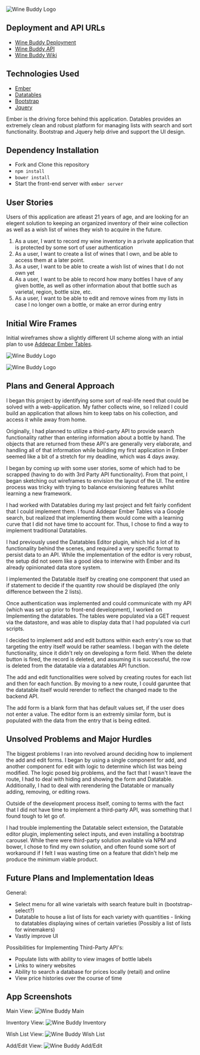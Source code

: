 ![Wine Buddy Logo](http://i.imgur.com/WLWCTLl.png)

## Deployment and API URLs

* [Wine Buddy Deployment]()
* [Wine Buddy API]()
* [Wine Buddy Wiki]()

## Technologies Used

* [Ember](https://www.emberjs.com/)
* [Datatables](https://datatables.net/)
* [Bootstrap](http://getbootstrap.com/)
* [Jquery](https://jquery.com/)

Ember is the driving force behind this application. Datables provides an
extremely clean and robust platform for managing lists with search and sort
functionality. Bootstrap and Jquery help drive and support the UI design.

## Dependency Installation

* Fork and Clone this repository
* `npm install`
* `bower install`
* Start the front-end server with `ember server`

## User Stories

Users of this application are atleast 21 years of age, and are looking for an
elegent solution to keeping an organized inventory of their wine collection as
well as a wish list of wines they wish to acquire in the future.

1. As a user, I want to record my wine inventory in a private application that
is protected by some sort of user authentication
2. As a user, I want to create a list of wines that I own, and be able to access
them at a later point.
3. As a user, I want to be able to create a wish list of wines that I do not own yet
4. As a user, I want to be able to record how many bottles I have of any given bottle,
as well as other information about that bottle such as varietal, region, bottle size,
etc.
5. As a user, I want to be able to edit and remove wines from my lists in case I
no longer own a bottle, or make an error during entry

## Initial Wire Frames

Initial wireframes show a slightly different UI scheme along with an intial plan
to use [Addepar Ember Tables](http://opensource.addepar.com/ember-table/).

![Wine Buddy Logo](http://i.imgur.com/WLWCTLl.png)

![Wine Buddy Logo](http://i.imgur.com/WLWCTLl.png)

## Plans and General Approach

I began this project by identifying some sort of real-life need that could be
solved with a web-application. My father collects wine, so I relized I could build
an application that allows him to keep tabs on his collection, and access it while
away from home.

Originally, I had planned to utilize a third-party API to provide search functionality
rather than entering information about a bottle by hand. The objects that are returned
from these API's are generally very elaborate, and handling all of that information
while building my first application in Ember seemed like a bit of a stretch for my
deadline, which was 4 days away.

I began by coming up with some user stories, some of which had to be scrapped (having
to do with 3rd Party API functionality). From that point, I began sketching out
wireframes to envision the layout of the UI. The entire process was tricky with
trying to balance envisioning features whilst learning a new framework.

I had worked with Datatables during my last project and felt fairly confident that
I could implement them. I found Addepar Ember Tables via a Google search, but realized
that implementing them would come with a learning curve that I did not have time to
account for. Thus, I chose to find a way to implement traditional Datatables.

I had previously used the Datatables Editor plugin, which hid a lot of its functionality
behind the scenes, and required a very specific format to persist data to an API. While
the implementation of the editor is very robust, the setup did not seem like a good idea
to interwine with Ember and its already opinionated data store system.

I implemented the Datatable itself by creating one component that used an if statement
to decide if the quantity row should be displayed (the only difference between the
2 lists).

Once authentication was implemented and could communicate with my API (which was set
up prior to front-end development), I worked on Implementing the datatables. The tables
were populated via a GET request via the datastore, and was able to display data that
I had populated via curl scripts.

I decided to implement add and edit buttons within each entry's row so that targeting
the entry itself would be rather seamless. I began with the delete functionality, since
it didn't rely on developing a form field. When the delete button is fired, the record is
deleted, and assuming it is successful, the row is deleted from the datatable via a
datatables API function.

The add and edit functionalities were solved by creating routes for each list and then for
each function. By moving to a new route, I could garuntee that the datatable itself would
rerender to reflect the changed made to the backend API.

The add form is a blank form that has default values set, if the user does not enter
a value. The editor form is an extremly similar form, but is populated with the data
from the entry that is being edited.

## Unsolved Problems and Major Hurdles

The biggest problems I ran into revolved around deciding how to implement the add and
edit forms. I began by using a single component for add, and another component for edit
with logic to determine which list was being modified. The logic posed big problems, and
the fact that I wasn't leave the route, I had to deal with hiding and showing the form and
Datatable. Additionally, I had to deal with rerendering the Datatable or manually adding,
removing, or editing rows.

Outside of the development process itself, coming to terms with the fact that I did not
have time to implement a third-party API, was something that I found tough to let go of.

I had trouble implementing the Datatable select extension, the Datatable editor plugin, implementing
select inputs, and even installing a bootstrap carousel. While there were third-party solution
available via NPM and bower, I chose to find my own solution, and often found some sort
of workaround if I felt I was wasting time on a feature that didn't help me produce
the minimum viable product.

## Future Plans and Implementation Ideas

General:

* Select menu for all wine varietals with search feature built in (bootstrap-select?)
* Datatable to house a list of lists for each variety with quantities - linking to datatables displaying wines of certain varieties (Possibly a list of lists for winemakers)
* Vastly improve UI

Possibilities for Implementing Third-Party API's:

* Populate lists with ability to view images of bottle labels
* Links to winery websites
* Ability to search a database for prices locally (retail) and online
* View price histories over the course of time

## App Screenshots

Main View:
![Wine Buddy Main](http://i.imgur.com/rA9j6t9.png)

Inventory View:
![Wine Buddy Inventory](http://i.imgur.com/QLvPZ93.png)

Wish List View:
![Wine Buddy Wish List](http://i.imgur.com/4Rfyh7O.png)

Add/Edit View:
![Wine Buddy Add/Edit](http://i.imgur.com/OuCtW3p.png)
